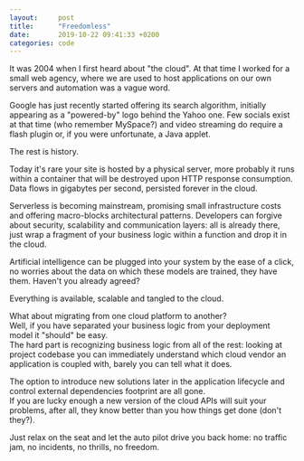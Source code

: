 ```yaml
---
layout:     post
title:      "Freedomless"
date:       2019-10-22 09:41:33 +0200
categories: code
---
```


It was 2004 when I first heard about "the cloud". At that time I worked for a small web agency, where we are used to host applications on our own servers and automation was a vague word.

Google has just recently started offering its search algorithm, initially appearing as a "powered-by" logo behind the Yahoo one. Few socials exist at that time (who remember MySpace?) and video streaming do require a flash plugin or, if you were unfortunate, a Java applet.   

The rest is history.

Today it's rare your site is hosted by a physical server, more probably it runs within a container that will be destroyed upon HTTP response consumption. Data flows in gigabytes per second, persisted forever in the cloud. 

Serverless is becoming mainstream, promising small infrastructure costs and offering macro-blocks architectural patterns. Developers can forgive about security, scalability and communication layers: all is already there, just wrap a fragment of your business logic within a function and drop it in the cloud.

Artificial intelligence can be plugged into your system by the ease of a click, no worries about the data on which these models are trained, they have them. Haven't you already agreed?

Everything is available, scalable and tangled to the cloud.

What about migrating from one cloud platform to another?  
Well, if you have separated your business logic from your deployment model it "should" be easy.  
The hard part is recognizing business logic from all of the rest: looking at project codebase you can immediately understand which cloud vendor an application is coupled with, barely you can tell what it does.

The option to introduce new solutions later in the application lifecycle and control external dependencies footprint are all gone.  
If you are lucky enough a new version of the cloud APIs will suit your problems, after all, they know better than you how things get done (don't they?).

Just relax on the seat and let the auto pilot drive you back home: no traffic jam, no incidents, no thrills, no freedom.
